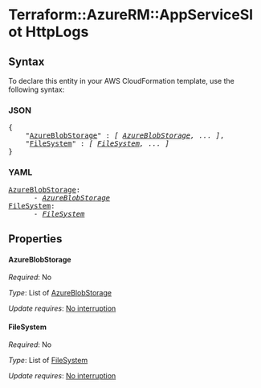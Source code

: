 # Terraform::AzureRM::AppServiceSlot HttpLogs

## Syntax

To declare this entity in your AWS CloudFormation template, use the following syntax:

### JSON

<pre>
{
    "<a href="#azureblobstorage" title="AzureBlobStorage">AzureBlobStorage</a>" : <i>[ <a href="httplogs-azureblobstorage.md">AzureBlobStorage</a>, ... ]</i>,
    "<a href="#filesystem" title="FileSystem">FileSystem</a>" : <i>[ <a href="httplogs-filesystem.md">FileSystem</a>, ... ]</i>
}
</pre>

### YAML

<pre>
<a href="#azureblobstorage" title="AzureBlobStorage">AzureBlobStorage</a>: <i>
      - <a href="httplogs-azureblobstorage.md">AzureBlobStorage</a></i>
<a href="#filesystem" title="FileSystem">FileSystem</a>: <i>
      - <a href="httplogs-filesystem.md">FileSystem</a></i>
</pre>

## Properties

#### AzureBlobStorage

_Required_: No

_Type_: List of <a href="httplogs-azureblobstorage.md">AzureBlobStorage</a>

_Update requires_: [No interruption](https://docs.aws.amazon.com/AWSCloudFormation/latest/UserGuide/using-cfn-updating-stacks-update-behaviors.html#update-no-interrupt)

#### FileSystem

_Required_: No

_Type_: List of <a href="httplogs-filesystem.md">FileSystem</a>

_Update requires_: [No interruption](https://docs.aws.amazon.com/AWSCloudFormation/latest/UserGuide/using-cfn-updating-stacks-update-behaviors.html#update-no-interrupt)

